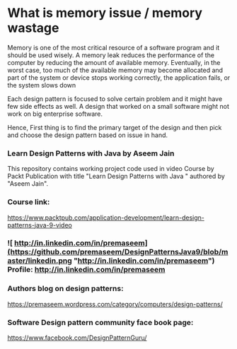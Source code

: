 # What is memory issue / memory wastage
Memory is one of the most critical resource of a software program and it should be used wisely. 
A memory leak reduces the performance of the computer by reducing the amount of available memory. Eventually, in the worst case, too much of the available memory may become allocated and part of the system or device stops working correctly, the application fails, or the system slows down

Each design pattern is focused to solve certain problem and it might have few side effects as well. A design that worked on a small software might not work on big enterprise software.

Hence, First thing is to find the primary target of the design and then pick and choose the design pattern based on issue in hand. 

### Learn Design Patterns with Java by Aseem Jain
This repository contains working project code used in video Course by Packt Publication with title "Learn Design Patterns with Java " authored by "Aseem Jain".

### Course link: 
https://www.packtpub.com/application-development/learn-design-patterns-java-9-video

### ![ http://in.linkedin.com/in/premaseem](https://github.com/premaseem/DesignPatternsJava9/blob/master/linkedin.png "http://in.linkedin.com/in/premaseem") Profile:  http://in.linkedin.com/in/premaseem

### Authors blog on design patterns:
https://premaseem.wordpress.com/category/computers/design-patterns/

### Software Design pattern community face book page:
https://www.facebook.com/DesignPatternGuru/
